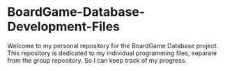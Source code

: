 # BoardGame-Database-Development-Files
Welcome to my personal repository for the BoardGame Database project. This repository is dedicated to my individual programming files, separate from the group repository. So I can keep track of my progress.
